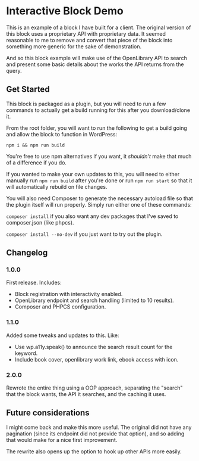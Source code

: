 # Interactive Block Demo

This is an example of a block I have built for a client. The original version of this block uses a proprietary API with proprietary data.
It seemed reasonable to me to remove and convert that piece of the block into something more generic for the sake of demonstration.

And so this block example will make use of the OpenLibrary API to search and present some basic details about the works the API returns from the query.

## Get Started

This block is packaged as a plugin, but you will need to run a few commands to actually get a build running for this after you download/clone it.

From the root folder, you will want to run the following to get a build going and allow the block to function in WordPress:

`npm i && npm run build`

You're free to use npm alternatives if you want, it _shouldn't_ make that much of a difference if you do.

If you wanted to make your own updates to this, you will need to either manually run `npm run build` after you're done or run `npm run start` so that it will automatically rebuild on file changes.

You will also need Composer to generate the necessary autoload file so that the plugin itself will run properly. Simply run either one of these commands:

`composer install` if you also want any dev packages that I've saved to composer.json (like phpcs).

`composer install --no-dev` if you just want to try out the plugin.

## Changelog

### 1.0.0

First release. Includes:

- Block registration with interactivity enabled.
- OpenLibrary endpoint and search handling (limited to 10 results).
- Composer and PHPCS configuration.

### 1.1.0

Added some tweaks and updates to this. Like:

- Use wp.a11y.speak() to announce the search result count for the keyword.
- Include book cover, openlibrary work link, ebook access with icon.

### 2.0.0

Rewrote the entire thing using a OOP approach, separating the "search" that the block wants, the API it searches, and the caching it uses.

## Future considerations

I might come back and make this more useful. The original did not have any pagination (since its endpoint did not provide that option), and so adding that would make for a nice first improvement.

The rewrite also opens up the option to hook up other APIs more easily.
